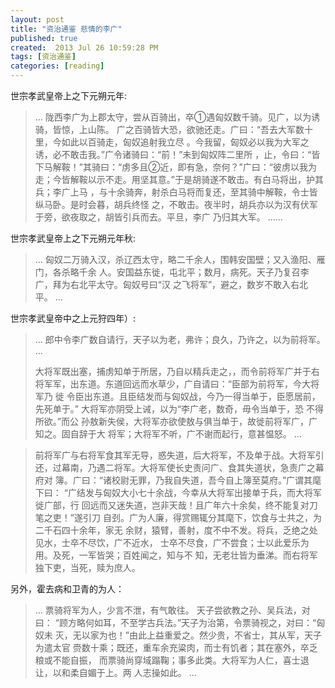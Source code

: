 ```yaml
---
layout: post
title: "资治通鉴 悲情的李广"
published: true
created:  2013 Jul 26 10:59:28 PM
tags: [资治通鉴]
categories: [reading]
---
```



世宗孝武皇帝上之下元朔元年:

>...
>陇西李广为上郡太守，尝从百骑出，卒①遇匈奴数千骑。见广，以为诱骑，皆惊，上山陈。
>广之百骑皆大恐，欲驰还走。广曰：“吾去大军数十里，今如此以百骑走，匈奴追射我立尽
>。今我留，匈奴必以我为大军之诱，必不敢击我。”广令诸骑曰：“前！”未到匈奴阵二里所
>，止，令曰：“皆下马解鞍！”其骑曰：“虏多且②近，即有急，奈何？”广曰：“彼虏以我为
>走；今皆解鞍以示不走。用坚其意。”于是胡骑遂不敢击。有白马将出，护其兵；李广上马
>，与十余骑奔，射杀白马将而复还，至其骑中解鞍，令士皆纵马卧。是时会暮，胡兵终怪
>之，不敢击。夜半时，胡兵亦以为汉有伏军于旁，欲夜取之，胡皆引兵而去。平旦，李广
>乃归其大军。
>......

世宗孝武皇帝上之下元朔元年秋:

>...
>匈奴二万骑入汉，杀辽西太守，略二千余人，围韩安国壁；又入渔阳、雁门，各杀略千余
>人。安国益东徙，屯北平；数月，病死。天子乃复召李广，拜为右北平太守。匈奴号曰“汉
>之飞将军”，避之，数岁不敢入右北平。
>...



世宗孝武皇帝中之上元狩四年）:

>...
>郎中令李广数自请行，天子以为老，弗许；良久，乃许之，以为前将军。
>...
>
>大将军既出塞，捕虏知单于所居，乃自以精兵走之，，而令前将军广并于右
>将军军，出东道。东道回远而水草少，广自请曰：“臣部为前将军，今大将军乃
>徙 令臣出东道。且臣结发而与匈奴战，今乃一得当单于，臣愿居前，先死单于。”
>大将军亦阴受上诫，以为“李广老，数奇，毋令当单于，恐 不得所欲。”而公
>孙敖新失侯，大将军亦欲使敖与俱当单于，故徙前将军广，广知之。固自辞于大
>将军；大将军不听，广不谢而起行，意甚愠怒。
>...

>前将军广与右将军食其军无导，惑失道，后大将军，不及单于战。大将军引
>还，过幕南，乃遇二将军。大将军使长史责问广、食其失道状，急责广之幕府对
>簿。广曰：“诸校尉无罪，乃我自失道，吾今自上簿至莫府。”广谓其麾下曰：
>“广结发与匈奴大小七十余战，今幸从大将军出接单于兵，而大将军徙广部，行
>回远而又迷失道，岂非天哉！且广年六十余矣，终不能复对刀笔之吏！”遂引刀
>自刭。广为人廉，得赏赐辄分其麾下，饮食与士共之，为二千石四十余年，家无
>余财，猿臂，善射，度不中不发。将兵，乏绝之处见水，士卒不尽饮，广不近水，
>士卒不尽食，广不尝食；士以此爱乐为用。及死，一军皆哭；百姓闻之，知与不
>知，无老壮皆为垂涕。而右将军独下吏，当死，赎为庶人。



另外，霍去病和卫青的为人：
>...
>票骑将军为人，少言不泄，有气敢往。 天子尝欲教之孙、吴兵法，对曰：
>“顾方略何如耳，不至学古兵法。”天子为治第，令票骑视之，对曰：“匈奴未
>灭，无以家为也！”由此上益重爱之。然少贵，不省士，其从军，天子为遣太官
>赍数十乘；既还，重车余充粱肉，而士有饥者；其在塞外，卒乏粮或不能自振，
>而票骑尚穿域蹋鞠；事多此类。大将军为人仁，喜士退让，以和柔自媚于上。两
>人志操如此。
>...
